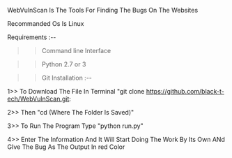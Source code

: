 WebVulnScan Is The Tools For Finding The Bugs On The Websites 

Recommanded Os Is Linux

Requirements :--


>> Command line Interface 

>> Python 2.7 or 3

>> Git
Installation :--


1>> To Download The File In Terminal "git clone https://github.com/black-t-ech/WebVulnScan.git:

2>> Then "cd (Where The Folder Is Saved)"

3>> To Run The Program Type "python run.py"

4>> Enter The Information And It Will Start Doing The Work By Its Own ANd GIve The Bug As The Output In red Color
